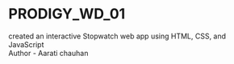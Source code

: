 # PRODIGY_WD_01
created an interactive Stopwatch web app using HTML, CSS, and JavaScript
<br>
Author - Aarati chauhan